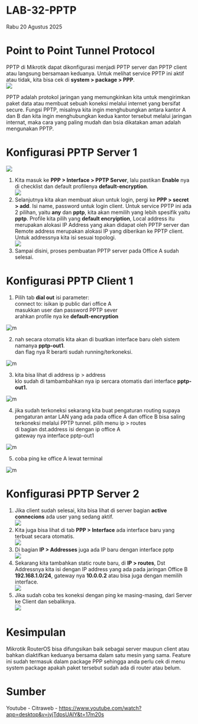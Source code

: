 # LAB-32-PPTP
Rabu 20 Agustus 2025   
  
# Point to Point Tunnel Protocol  
  PPTP di Mikrotik dapat dikonfigurasi menjadi PPTP server dan PPTP client atau langsung bersamaan keduanya. Untuk melihat service PPTP ini aktif atau tidak, kita bisa cek di **system > package > PPP**.  
![](IMAGES/pkg.PNG)  
  
  PPTP adalah protokol jaringan yang memungkinkan kita untuk mengirimkan paket data atau membuat sebuah koneksi melalui internet yang bersifat secure. Fungsi PPTP, misalnya kita ingin menghubungkan antara kantor A dan B dan kita ingin menghubungkan kedua kantor tersebut melalui jaringan internat, maka cara yang paling mudah dan bsia dikatakan aman adalah mengunakan PPTP.  

# Konfigurasi PPTP Server 1
![](IMAGES/site.png)  
  
1. Kita masuk ke **PPP > Interface > PPTP Server**, lalu pastikan **Enable** nya di checklist dan default profilenya **default-encryption**.  
![](IMAGES/PPP.PNG)  
2. Selanjutnya kita akan membuat akun untuk login, pergi ke **PPP > secret > add**. Isi name, password untuk login client. Untuk service PPTP ini ada 2 pilihan, yaitu **any** dan **pptp**, kita akan memilih yang lebih spesifik yaitu **pptp**. Profile kita pilih yang **default encryiption**, Local address itu merupakan alokasi IP Address yang akan didapat oleh PPTP server dan Remote address merupakan alokasi IP yang diberikan ke PPTP client. Untuk addressnya kita isi sesuai topologi.  
![](IMAGES/secret.PNG)  
3. Sampai disini, proses pembuatan PPTP server pada Office A sudah selesai.  

# Konfigurasi PPTP Client 1
1. Pilih tab **dial out** isi parameter:   
   connect to: isikan ip public dari office A   
   masukkan user dan password PPTP sever   
   arahkan profile nya ke **default-encryption**    
  
![m](p2.PNG)  
  
2. nah secara otomatis kita akan di buatkan interface baru oleh sistem namanya **pptp-out1**.   
dan flag nya R berarti sudah running/terkoneksi.   

![m](p1.PNG)

3. kita bisa lihat di address ip > address    
   klo sudah di tambambahkan nya ip sercara otomatis dari interface **pptp-out1.**   

![m](p4.PNG)

4. jika sudah terkoneksi sekarang kita buat pengaturan routing supaya pengaturan antar LAN yang ada pada office A dan office B bisa saling terkoneksi melalui PPTP tunnel.
   pilih menu ip > routes    
   di bagian dst.address isi dengan ip office A   
   gateway nya interface pptp-out1   

![m](p3.PNG)

5. coba ping ke office A lewat terminal   

![m](p5.PNG)

# Konfigurasi PPTP Server 2
1. Jika client sudah selesai, kita bisa lihat di server bagian **active connecions** ada user yang sedang aktif.  
![](IMAGES/usr.PNG)  
2. Kita juga bisa lihat di tab **PPP > Interface** ada interface baru yang terbuat secara otomatis.  
![](IMAGES/intfc.PNG)  
3. Di bagian **IP > Addresses** juga ada IP baru dengan interface pptp   
![](IMAGES/addrslt.PNG)  
4. Sekarang kita tambahkan static route baru, di **IP > routes**, Dst Addressnya kita isi dengan IP address yang ada pada jaringan Office B **192.168.1.0/24**, gateway nya **10.0.0.2** atau bisa juga dengan memilih interface.  
![](IMAGES/routepptp.png)  
5. Jika sudah coba tes koneksi dengan ping ke masing-masing, dari Server ke Client dan sebaliknya.  
![](IMAGES/qwerty.png)  
  
# Kesimpulan  
  Mikrotik RouterOS bisa difungsikan baik sebagai server maupun client atau bahkan diaktifkan keduanya bersama dalam satu mesin yang sama. Feature ini sudah termasuk dalam package PPP sehingga anda perlu cek di menu system package apakah paket tersebut sudah ada di router atau belum.  
  
# Sumber
Youtube - Citraweb - https://www.youtube.com/watch?app=desktop&v=jyjTdpsUAIY&t=17m20s
